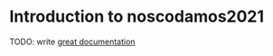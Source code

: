 # Introduction to noscodamos2021

TODO: write [great documentation](http://jacobian.org/writing/what-to-write/)

